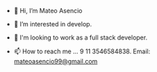 - 👋 Hi, I’m Mateo Asencio

- 👀 I’m interested in develop.
- 💞️ I'm looking to work as a full stack developer.
- 📫 How to reach me ... 9 11 3546584838. Email: mateoasencio99@gmail.com

<!---
mateoasencio99/mateoasencio99 is a ✨ special ✨ repository because its `README.md` (this file) appears on your GitHub profile.
You can click the Preview link to take a look at your changes.
--->
